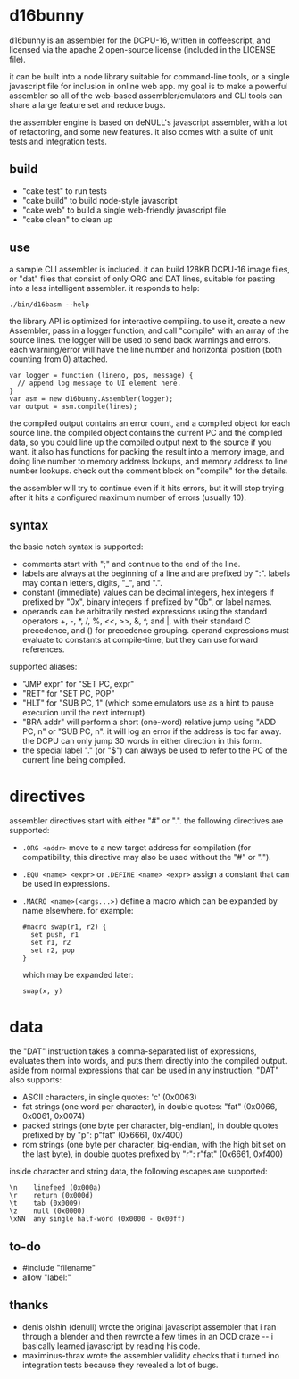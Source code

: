 
d16bunny
========

d16bunny is an assembler for the DCPU-16, written in coffeescript, and
licensed via the apache 2 open-source license (included in the LICENSE file).

it can be built into a node library suitable for command-line tools, or a
single javascript file for inclusion in online web app. my goal is to make a
powerful assembler so all of the web-based assembler/emulators and CLI tools
can share a large feature set and reduce bugs.

the assembler engine is based on deNULL's javascript assembler, with a lot of
refactoring, and some new features. it also comes with a suite of unit tests
and integration tests.

build
-----

- "cake test" to run tests
- "cake build" to build node-style javascript
- "cake web" to build a single web-friendly javascript file
- "cake clean" to clean up

use
---

a sample CLI assembler is included. it can build 128KB DCPU-16 image files,
or "dat" files that consist of only ORG and DAT lines, suitable for pasting
into a less intelligent assembler. it responds to help:

    ./bin/d16basm --help

the library API is optimized for interactive compiling. to use it, create a
new Assembler, pass in a logger function, and call "compile" with an array of
the source lines. the logger will be used to send back warnings and errors.
each warning/error will have the line number and horizontal position (both
counting from 0) attached.

    var logger = function (lineno, pos, message) {
      // append log message to UI element here.
    }
    var asm = new d16bunny.Assembler(logger);
    var output = asm.compile(lines);

the compiled output contains an error count, and a compiled object for each
source line. the compiled object contains the current PC and the compiled
data, so you could line up the compiled output next to the source if you
want. it also has functions for packing the result into a memory image, and
doing line number to memory address lookups, and memory address to line
number lookups. check out the comment block on "compile" for the details.

the assembler will try to continue even if it hits errors, but it will stop
trying after it hits a configured maximum number of errors (usually 10).

syntax
------

the basic notch syntax is supported:

- comments start with ";" and continue to the end of the line.
- labels are always at the beginning of a line and are prefixed by ":".
  labels may contain letters, digits, "_", and ".".
- constant (immediate) values can be decimal integers, hex integers if
  prefixed by "0x", binary integers if prefixed by "0b", or label names.
- operands can be arbitrarily nested expressions using the standard operators
  +, -, *, /, %, <<, >>, &, ^, and |, with their standard C precedence, and ()
  for precedence grouping. operand expressions must evaluate to constants at
  compile-time, but they can use forward references.

supported aliases:

- "JMP expr" for "SET PC, expr"
- "RET" for "SET PC, POP"
- "HLT" for "SUB PC, 1" (which some emulators use as a hint to pause
  execution until the next interrupt)
- "BRA addr" will perform a short (one-word) relative jump using "ADD PC, n"
  or "SUB PC, n". it will log an error if the address is too far away. the
  DCPU can only jump 30 words in either direction in this form.
- the special label "." (or "$") can always be used to refer to the PC of
  the current line being compiled.

directives
==========

assembler directives start with either "#" or ".". the following directives
are supported:

- `.ORG <addr>`
  move to a new target address for compilation (for compatibility, this
  directive may also be used without the "#" or ".").

- `.EQU <name> <expr>` or `.DEFINE <name> <expr>`
  assign a constant that can be used in expressions.

- `.MACRO <name>(<args...>)`
  define a macro which can be expanded by name elsewhere. for example:

      #macro swap(r1, r2) {
        set push, r1
        set r1, r2
        set r2, pop
      }

  which may be expanded later:

      swap(x, y)

data
====

the "DAT" instruction takes a comma-separated list of expressions, evaluates
them into words, and puts them directly into the compiled output. aside from
normal expressions that can be used in any instruction, "DAT" also supports:

- ASCII characters, in single quotes: 'c' (0x0063)
- fat strings (one word per character), in double quotes: "fat" (0x0066,
  0x0061, 0x0074)
- packed strings (one byte per character, big-endian), in double quotes
  prefixed by by "p": p"fat" (0x6661, 0x7400)
- rom strings (one byte per character, big-endian, with the high bit set on
  the last byte), in double quotes prefixed by "r": r"fat" (0x6661, 0xf400)

inside character and string data, the following escapes are supported:

    \n    linefeed (0x000a)
    \r    return (0x000d)
    \t    tab (0x0009)
    \z    null (0x0000)
    \xNN  any single half-word (0x0000 - 0x00ff)

to-do
-----

- #include "filename"
- allow "label:"


thanks
------

- denis olshin (denull) wrote the original javascript assembler that i ran
  through a blender and then rewrote a few times in an OCD craze -- i
  basically learned javascript by reading his code.
- maximinus-thrax wrote the assembler validity checks that i turned ino
  integration tests because they revealed a lot of bugs.

